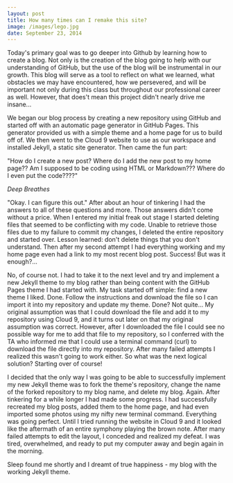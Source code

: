 ```yaml
---
layout: post
title: How many times can I remake this site?
image: /images/lego.jpg
date: September 23, 2014
---
```



Today's primary goal was to go deeper into Github by learning how to create a blog. Not only is the creation of the blog going to help with our understanding of GitHub, but the use of the blog will be instrumental in our growth. This blog will serve as a tool to reflect on what we learned, what obstacles we may have encountered, how we persevered, and will be important not only during this class but throughout our professional career as well. However, that does't mean this project didn't nearly drive me insane...

We began our blog process by creating a new repository using GitHub and started off with an automatic page generator in GitHub Pages. This generator provided us with a simple theme and a home page for us to build off of. We then went to the Cloud 9 website to use as our workspace and installed Jekyll, a static site generator. Then came the fun part:

"How do I create a new post? Where do I add the new post to my home page?? Am I supposed to be coding using HTML or Markdown??? Where do I even put the code????"

*Deep Breathes*

"Okay. I can figure this out." After about an hour of tinkering I had the answers to all of these questions and more. Those answers didn't come without a price. When I entered my initial freak out stage I started deleting files that seemed to be conflicting with my code. Unable to retrieve those files due to my failure to commit my changes, I deleted the entire repository and started over. Lesson learned: don't delete things that you don't understand. Then after my second attempt I had everything working and my home page even had a link to my most recent blog post. Success! But was it enough?...

No, of course not. I had to take it to the next level and try and implement a new Jekyll theme to my blog rather than being content with the GitHub Pages theme I had started with. My task started off simple: find a new theme I liked. Done. Follow the instructions and download the file so I can import it into my repository and update my theme. Done? Not quite... My original assumption was that I could download the file and add it to my repository using Cloud 9, and it turns out later on that my original assumption was correct. However, after I downloaded the file I could see no possible way for me to add that file to my repository, so I conferred with the TA who informed me that I could use a terminal command (curl) to download the file directly into my repository. After many failed attempts I realized this wasn't going to work either. So what was the next logical solution? Starting over of course!

I decided that the only way I was going to be able to successfully implement my new Jekyll theme was to fork the theme's repository, change the name of the forked repository to my blog name, and delete my blog. Again. After tinkering for a while longer I had made some progress. I had successfully recreated my blog posts, added them to the home page, and had even imported some photos using my nifty new terminal command. Everything was going perfect. Until I tried running the website in Cloud 9 and it looked like the aftermath of an entire symphony playing the brown note. After many failed attempts to edit the layout, I conceded and realized my defeat. I was tired, overwhelmed, and ready to put my computer away and begin again in the morning.

Sleep found me shortly  and I dreamt of true happiness - my blog with the working Jekyll theme.
